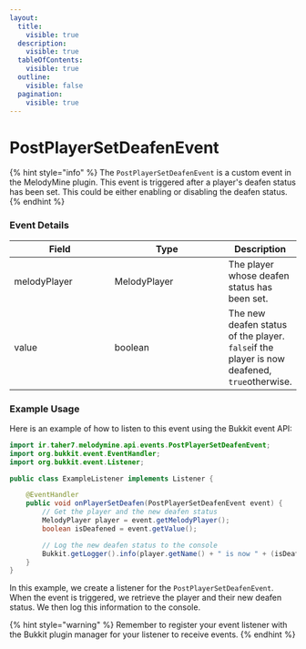 ```yaml
---
layout:
  title:
    visible: true
  description:
    visible: true
  tableOfContents:
    visible: true
  outline:
    visible: false
  pagination:
    visible: true
---
```


# PostPlayerSetDeafenEvent

{% hint style="info" %}
The `PostPlayerSetDeafenEvent` is a custom event in the MelodyMine plugin. This event is triggered after a player's deafen status has been set. This could be either enabling or disabling the deafen status.
{% endhint %}

### Event Details

<table><thead><tr><th width="167">Field</th><th width="193">Type</th><th>Description</th></tr></thead><tbody><tr><td>melodyPlayer</td><td>MelodyPlayer</td><td>The player whose deafen status has been set.</td></tr><tr><td>value</td><td>boolean</td><td>The new deafen status of the player. <code>false</code>if the player is now deafened, <code>true</code>otherwise.</td></tr></tbody></table>

### Example Usage

Here is an example of how to listen to this event using the Bukkit event API:

```java
import ir.taher7.melodymine.api.events.PostPlayerSetDeafenEvent;
import org.bukkit.event.EventHandler;
import org.bukkit.event.Listener;

public class ExampleListener implements Listener {

    @EventHandler
    public void onPlayerSetDeafen(PostPlayerSetDeafenEvent event) {
        // Get the player and the new deafen status
        MelodyPlayer player = event.getMelodyPlayer();
        boolean isDeafened = event.getValue();

        // Log the new deafen status to the console
        Bukkit.getLogger().info(player.getName() + " is now " + (isDeafened ? "not deafened" : "deafened"));
    }
}
```

In this example, we create a listener for the `PostPlayerSetDeafenEvent`. When the event is triggered, we retrieve the player and their new deafen status. We then log this information to the console.

{% hint style="warning" %}
Remember to register your event listener with the Bukkit plugin manager for your listener to receive events.
{% endhint %}
